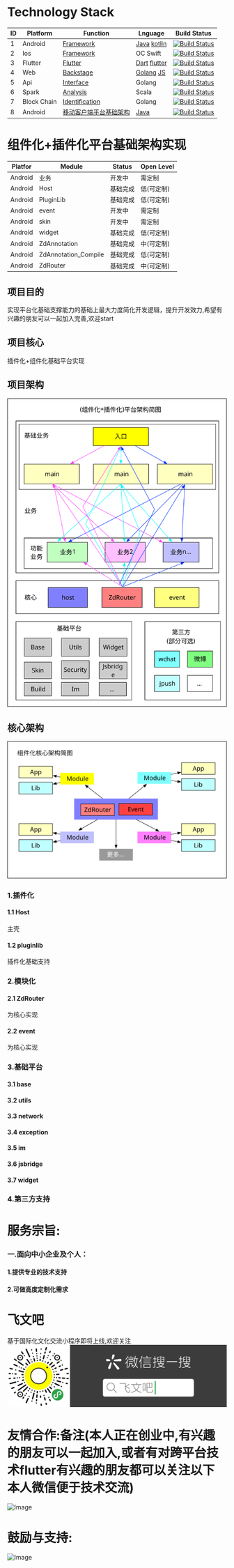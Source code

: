 # Technology Stack
ID | Platform | Function |  Lnguage  | Build Status
 -------- | -------- | ------------ |  ------------ | ------------
 1  |   Android | [Framework](https://github.com/jiangshide/framework) | [Java](https://github.com/jiangshide/framework) [kotlin](https://github.com/jiangshide/kotlin_android) | [![Build Status](https://travis-ci.org/Bilibili/ci-ijk-ffmpeg-android.svg?branch=master)](https://github.com/jiangshide/framework)
 2  |   Ios | [Framework](https://github.com/jiangshide/ios) |	OC Swift	| [![Build Status](https://travis-ci.org/Bilibili/ci-ijk-ffmpeg-ios.svg?branch=master)](https://github.com/jiangshide/ios)
 3  |   Flutter | [Flutter](https://github.com/jiangshide/zd112_flutter) | [Dart](https://dart.dev/) [flutter](https://flutter.dev/) | [![Build Status](https://travis-ci.org/Bilibili/ci-ijk-ffmpeg-ios.svg?branch=master)](https://github.com/jiangshide/zd112_flutter)
 4  |   Web | [Backstage](https://github.com/jiangshide/backstage) | 	[Golang](https://github.com/jiangshide/backstage) [JS](https://github.com/jiangshide/backstage_js)	|	[![Build Status](https://travis-ci.org/Bilibili/ci-ijk-ffmpeg-ios.svg?branch=master)](https://github.com/jiangshide/backstage)
 5  |   Api | [Interface](https://github.com/jiangshide/zd112_api) |	Golang	| [![Build Status](https://travis-ci.org/Bilibili/ci-ijk-ffmpeg-ios.svg?branch=master)](https://github.com/jiangshide/zd112_api)
 6  |   Spark | [Analysis](https://github.com/jiangshide/analysis) |	Scala	| [![Build Status](https://travis-ci.org/Bilibili/ci-ijk-ffmpeg-ios.svg?branch=master)](https://github.com/jiangshide/analysis)
 7  |   Block Chain | [Identification](https://github.com/jiangshide/idendification) |	Golang	| [![Build Status](https://travis-ci.org/Bilibili/ci-ijk-ffmpeg-ios.svg?branch=master)](https://github.com/jiangshide/idendification) 
 8  |   Android | [移动客户端平台基础架构](https://github.com/jiangshide/zd112) |	[Java](https://github.com/jiangshide/zd112) 	| [![Build Status](https://travis-ci.org/Bilibili/ci-ijk-ffmpeg-ios.svg?branch=master)](https://github.com/jiangshide/idendification) 
 
# 组件化+插件化平台基础架构实现
Platfor |	Module | Status	|	Open Level
 -------- | ------------ |  ------------ |  ------------ 
 Android | 业务 | 	开发中	|	需定制
 Android | Host | 基础完成	|	低(可定制)
 Android | PluginLib |	 基础完成		|	低(可定制)
 Android | event |	开发中	|	需定制
 Android | skin |	开发中	|	需定制
 Android | widget |	基础完成	|	低(可定制)
 Android | ZdAnnotation |		基础完成	|	中(可定制)
 Android | ZdAnnotation_Compile | 	基础完成	|	低(可定制)
 Android | ZdRouter |	基础完成	|	中(可定制)
 
## 项目目的
实现平台化基础支撑能力的基础上最大力度简化开发逻辑，提升开发效力,希望有兴趣的朋友可以一起加入完善,欢迎start
## 项目核心
插件化+组件化基础平台实现
## 项目架构
   ![Image](https://github.com/jiangshide/zd112/blob/master/imgs/app.svg)
## 核心架构
   ![Image](https://github.com/jiangshide/zd112/blob/master/imgs/component.svg)
### 1.插件化
#### 1.1 Host
主壳
#### 1.2 pluginlib
插件化基础支持 
### 2.模块化
#### 2.1 ZdRouter
为核心实现
#### 2.2 event
为核心实现
### 3.基础平台
#### 3.1 base
#### 3.2 utils
#### 3.3 network
#### 3.4 exception
#### 3.5 im
#### 3.6 jsbridge
#### 3.7 widget

### 4.第三方支持

# 服务宗旨:
### 一.面向中小企业及个人：
#### 1.提供专业的技术支持
#### 2.可做高度定制化需求

# 飞文吧
基于国际化文化交流小程序即将上线,欢迎关注
   ![Image](https://github.com/jiangshide/zd112/blob/master/imgs/zd112.png)

# 友情合作:备注(本人正在创业中,有兴趣的朋友可以一起加入,或者有对跨平台技术flutter有兴趣的朋友都可以关注以下本人微信便于技术交流)
   ![Image](https://raw.githubusercontent.com/jiangshide/framework/master/img/weixin.jpeg)
# 鼓励与支持:   
   ![Image](https://raw.githubusercontent.com/jiangshide/framework/master/img/play.png)
   
